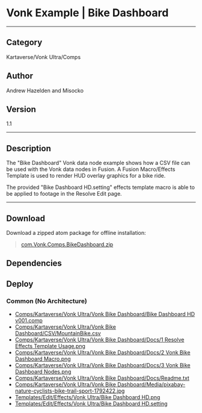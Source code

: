 # Vonk Example | Bike Dashboard
___

## Category
Kartaverse/Vonk Ultra/Comps

## Author
Andrew Hazelden and Misocko

## Version
1.1

___

## Description
<p>The "Bike Dashboard" Vonk data node example shows how a CSV file can be used with the Vonk data nodes in Fusion. A Fusion Macro/Effects Template is used to render HUD overlay graphics for a bike ride.</p>

<p>The provided "Bike Dashboard HD.setting" effects template macro is able to be applied to footage in the Resolve Edit page.</p>

___

## Download

Download a zipped atom package for offline installation:
> [com.Vonk.Comps.BikeDashboard.zip](https://gitlab.com/WeSuckLess/Reactor/-/archive/master/Reactor-master.zip?path=Atoms/com.Vonk.Comps.BikeDashboard)  

## Dependencies

## Deploy

### Common (No Architecture)

<ul>
<li><a href="https://gitlab.com/WeSuckLess/Reactor/-/blob/master/Atoms/com.Vonk.Comps.BikeDashboard/Comps/Kartaverse/Vonk Ultra/Vonk Bike Dashboard/Bike Dashboard HD v001.comp?ref_type=heads">Comps/Kartaverse/Vonk Ultra/Vonk Bike Dashboard/Bike Dashboard HD v001.comp</a></li>
<li><a href="https://gitlab.com/WeSuckLess/Reactor/-/blob/master/Atoms/com.Vonk.Comps.BikeDashboard/Comps/Kartaverse/Vonk Ultra/Vonk Bike Dashboard/CSV/MountainBike.csv?ref_type=heads">Comps/Kartaverse/Vonk Ultra/Vonk Bike Dashboard/CSV/MountainBike.csv</a></li>
<li><a href="https://gitlab.com/WeSuckLess/Reactor/-/blob/master/Atoms/com.Vonk.Comps.BikeDashboard/Comps/Kartaverse/Vonk Ultra/Vonk Bike Dashboard/Docs/1 Resolve Effects Template Usage.png?ref_type=heads">Comps/Kartaverse/Vonk Ultra/Vonk Bike Dashboard/Docs/1 Resolve Effects Template Usage.png</a></li>
<li><a href="https://gitlab.com/WeSuckLess/Reactor/-/blob/master/Atoms/com.Vonk.Comps.BikeDashboard/Comps/Kartaverse/Vonk Ultra/Vonk Bike Dashboard/Docs/2 Vonk Bike Dashboard Macro.png?ref_type=heads">Comps/Kartaverse/Vonk Ultra/Vonk Bike Dashboard/Docs/2 Vonk Bike Dashboard Macro.png</a></li>
<li><a href="https://gitlab.com/WeSuckLess/Reactor/-/blob/master/Atoms/com.Vonk.Comps.BikeDashboard/Comps/Kartaverse/Vonk Ultra/Vonk Bike Dashboard/Docs/3 Vonk Bike Dashboard Nodes.png?ref_type=heads">Comps/Kartaverse/Vonk Ultra/Vonk Bike Dashboard/Docs/3 Vonk Bike Dashboard Nodes.png</a></li>
<li><a href="https://gitlab.com/WeSuckLess/Reactor/-/blob/master/Atoms/com.Vonk.Comps.BikeDashboard/Comps/Kartaverse/Vonk Ultra/Vonk Bike Dashboard/Docs/Readme.txt?ref_type=heads">Comps/Kartaverse/Vonk Ultra/Vonk Bike Dashboard/Docs/Readme.txt</a></li>
<li><a href="https://gitlab.com/WeSuckLess/Reactor/-/blob/master/Atoms/com.Vonk.Comps.BikeDashboard/Comps/Kartaverse/Vonk Ultra/Vonk Bike Dashboard/Media/pixabay-nature-cyclists-bike-trail-sport-1792422.jpg?ref_type=heads">Comps/Kartaverse/Vonk Ultra/Vonk Bike Dashboard/Media/pixabay-nature-cyclists-bike-trail-sport-1792422.jpg</a></li>
<li><a href="https://gitlab.com/WeSuckLess/Reactor/-/blob/master/Atoms/com.Vonk.Comps.BikeDashboard/Templates/Edit/Effects/Vonk Ultra/Bike Dashboard HD.png?ref_type=heads">Templates/Edit/Effects/Vonk Ultra/Bike Dashboard HD.png</a></li>
<li><a href="https://gitlab.com/WeSuckLess/Reactor/-/blob/master/Atoms/com.Vonk.Comps.BikeDashboard/Templates/Edit/Effects/Vonk Ultra/Bike Dashboard HD.setting?ref_type=heads">Templates/Edit/Effects/Vonk Ultra/Bike Dashboard HD.setting</a></li>
</ul>

